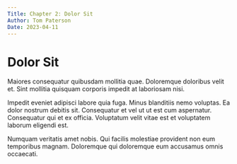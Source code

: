 ```yaml
---
Title: Chapter 2: Dolor Sit
Author: Tom Paterson
Date: 2023-04-11
--- 
```

# Dolor Sit
Maiores consequatur quibusdam mollitia quae. Doloremque doloribus velit et. Sint mollitia quisquam corporis impedit at laboriosam nisi.

Impedit eveniet adipisci labore quia fuga. Minus blanditiis nemo voluptas. Ea dolor nostrum debitis sit. Consequatur et vel ut ut est cum aspernatur. Consequatur qui et ex officia. Voluptatum velit vitae est et voluptatem laborum eligendi est.

Numquam veritatis amet nobis. Qui facilis molestiae provident non eum temporibus magnam. Doloremque qui doloremque eum accusamus omnis occaecati.
